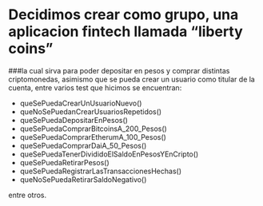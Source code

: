 # Decidimos crear como grupo, una aplicacion fintech llamada __“liberty coins”__ 
###la cual sirva para poder depositar en pesos y comprar distintas criptomonedas, asimismo que se pueda crear un usuario como titular de la cuenta, entre varios test que hicimos se encuentran: 

- queSePuedaCrearUnUsuarioNuevo() 
- queNoSePuedanCrearUsuariosRepetidos() 
- queSePuedaDepositarEnPesos() 
- queSePuedaComprarBitcoinsA_200_Pesos() 
- queSePuedaComprarEtherumA_100_Pesos() 
- queSePuedaComprarDaiA_50_Pesos() 
- queSePuedaTenerDivididoElSaldoEnPesosYEnCripto() 
- queSePuedaRetirarPesos() 
- queSePuedaRegistrarLasTransaccionesHechas() 
- queNoSePuedaRetirarSaldoNegativo()

entre otros.